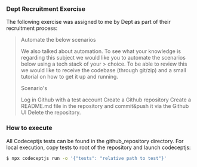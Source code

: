### Dept Recruitment Exercise
The following exercise was assigned to me by Dept as part of their recruitment process:

> Automate the below scenarios
> 
> We also talked about automation. To see what your knowledge is regarding this subject we would like you to automate the scenarios below using a tech stack of your > choice. To be able to review this we would like to receive the codebase (through git/zip) and a small tutorial on how to get it up and running.
> 
> Scenario's
> 
> Log in Github with a test account
> Create a Github repository
> Create a README.md file in the repository and commit&push it via the Github UI
> Delete the repository.

### How to execute
All Codeceptjs tests can be found in the github_repository directory. For local execution, copy tests to root of the repository and launch codeceptjs:
```sh
$ npx codeceptjs run -o '{"tests": "relative path to test"}' 
```
